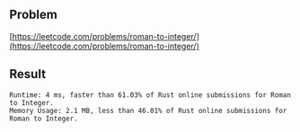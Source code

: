 ## Problem

[https://leetcode.com/problems/roman-to-integer/](https://leetcode.com/problems/roman-to-integer/)

## Result
```
Runtime: 4 ms, faster than 61.03% of Rust online submissions for Roman to Integer.
Memory Usage: 2.1 MB, less than 46.01% of Rust online submissions for Roman to Integer.
```